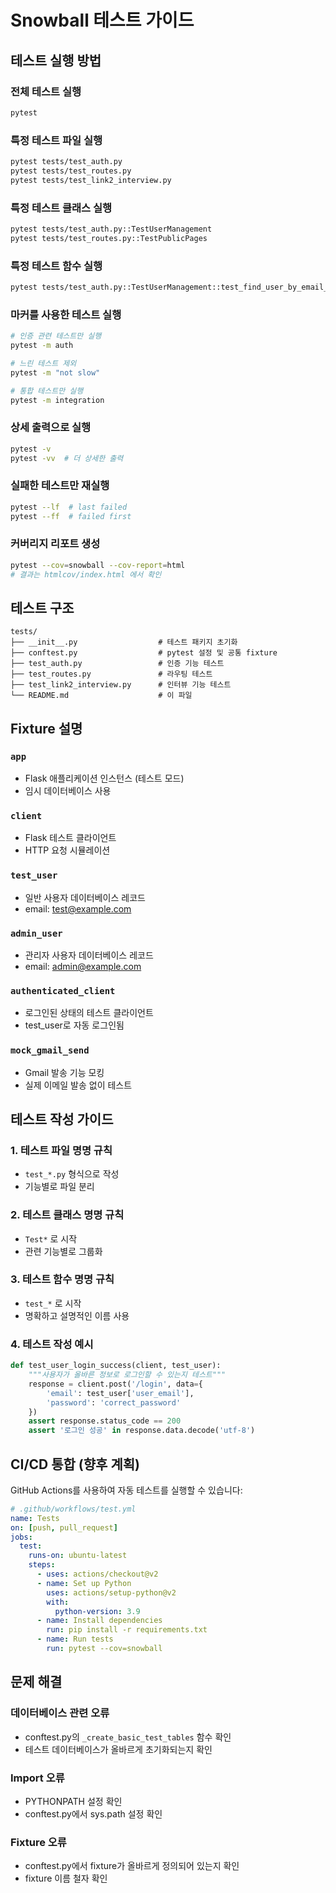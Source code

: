 # Snowball 테스트 가이드

## 테스트 실행 방법

### 전체 테스트 실행
```bash
pytest
```

### 특정 테스트 파일 실행
```bash
pytest tests/test_auth.py
pytest tests/test_routes.py
pytest tests/test_link2_interview.py
```

### 특정 테스트 클래스 실행
```bash
pytest tests/test_auth.py::TestUserManagement
pytest tests/test_routes.py::TestPublicPages
```

### 특정 테스트 함수 실행
```bash
pytest tests/test_auth.py::TestUserManagement::test_find_user_by_email_existing
```

### 마커를 사용한 테스트 실행
```bash
# 인증 관련 테스트만 실행
pytest -m auth

# 느린 테스트 제외
pytest -m "not slow"

# 통합 테스트만 실행
pytest -m integration
```

### 상세 출력으로 실행
```bash
pytest -v
pytest -vv  # 더 상세한 출력
```

### 실패한 테스트만 재실행
```bash
pytest --lf  # last failed
pytest --ff  # failed first
```

### 커버리지 리포트 생성
```bash
pytest --cov=snowball --cov-report=html
# 결과는 htmlcov/index.html 에서 확인
```

## 테스트 구조

```
tests/
├── __init__.py                  # 테스트 패키지 초기화
├── conftest.py                  # pytest 설정 및 공통 fixture
├── test_auth.py                 # 인증 기능 테스트
├── test_routes.py               # 라우팅 테스트
├── test_link2_interview.py      # 인터뷰 기능 테스트
└── README.md                    # 이 파일
```

## Fixture 설명

### `app`
- Flask 애플리케이션 인스턴스 (테스트 모드)
- 임시 데이터베이스 사용

### `client`
- Flask 테스트 클라이언트
- HTTP 요청 시뮬레이션

### `test_user`
- 일반 사용자 데이터베이스 레코드
- email: test@example.com

### `admin_user`
- 관리자 사용자 데이터베이스 레코드
- email: admin@example.com

### `authenticated_client`
- 로그인된 상태의 테스트 클라이언트
- test_user로 자동 로그인됨

### `mock_gmail_send`
- Gmail 발송 기능 모킹
- 실제 이메일 발송 없이 테스트

## 테스트 작성 가이드

### 1. 테스트 파일 명명 규칙
- `test_*.py` 형식으로 작성
- 기능별로 파일 분리

### 2. 테스트 클래스 명명 규칙
- `Test*` 로 시작
- 관련 기능별로 그룹화

### 3. 테스트 함수 명명 규칙
- `test_*` 로 시작
- 명확하고 설명적인 이름 사용

### 4. 테스트 작성 예시

```python
def test_user_login_success(client, test_user):
    """사용자가 올바른 정보로 로그인할 수 있는지 테스트"""
    response = client.post('/login', data={
        'email': test_user['user_email'],
        'password': 'correct_password'
    })
    assert response.status_code == 200
    assert '로그인 성공' in response.data.decode('utf-8')
```

## CI/CD 통합 (향후 계획)

GitHub Actions를 사용하여 자동 테스트를 실행할 수 있습니다:

```yaml
# .github/workflows/test.yml
name: Tests
on: [push, pull_request]
jobs:
  test:
    runs-on: ubuntu-latest
    steps:
      - uses: actions/checkout@v2
      - name: Set up Python
        uses: actions/setup-python@v2
        with:
          python-version: 3.9
      - name: Install dependencies
        run: pip install -r requirements.txt
      - name: Run tests
        run: pytest --cov=snowball
```

## 문제 해결

### 데이터베이스 관련 오류
- conftest.py의 `_create_basic_test_tables` 함수 확인
- 테스트 데이터베이스가 올바르게 초기화되는지 확인

### Import 오류
- PYTHONPATH 설정 확인
- conftest.py에서 sys.path 설정 확인

### Fixture 오류
- conftest.py에서 fixture가 올바르게 정의되어 있는지 확인
- fixture 이름 철자 확인
